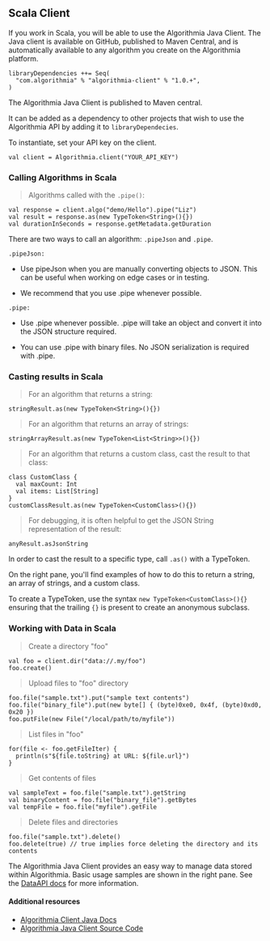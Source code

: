 ## Scala Client

If you work in Scala, you will be able to use the Algorithmia Java Client. The Java client is available on GitHub, published to Maven Central, and is automatically available to any algorithm you create on the Algorithmia platform.

```
libraryDependencies ++= Seq(
  "com.algorithmia" % "algorithmia-client" % "1.0.+",
)
```

The Algorithmia Java Client is published to Maven central.

It can be added as a dependency to other projects that wish to use the Algorithmia API by adding it to `libraryDependecies`.

To instantiate, set your API key on the client.

`val client = Algorithmia.client("YOUR_API_KEY")`

### Calling Algorithms in Scala

> Algorithms called with the `.pipe()`:

```
val response = client.algo("demo/Hello").pipe("Liz")
val result = response.as(new TypeToken<String>(){})
val durationInSeconds = response.getMetadata.getDuration
```

There are two ways to call an algorithm: `.pipeJson` and `.pipe`.

`.pipeJson:`

* Use pipeJson when you are manually converting objects to JSON. This can be useful when working on edge cases or in testing.

* We recommend that you use .pipe whenever possible.

`.pipe:`

* Use .pipe whenever possible. .pipe will take an object and convert it into the JSON structure required.

* You can use .pipe with binary files. No JSON serialization is required with .pipe.

### Casting results in Scala

> For an algorithm that returns a string:

```
stringResult.as(new TypeToken<String>(){})
```

> For an algorithm that returns an array of strings:

```
stringArrayResult.as(new TypeToken<List<String>>(){})
```

> For an algorithm that returns a custom class, cast the result to that class:

```
class CustomClass {
  val maxCount: Int
  val items: List[String]
}
customClassResult.as(new TypeToken<CustomClass>(){})
```

> For debugging, it is often helpful to get the JSON String representation of the result:

```
anyResult.asJsonString
```

In order to cast the result to a specific type, call `.as()` with a TypeToken.

On the right pane, you'll find examples of how to do this to return a string, an array of strings, and a custom class.

<aside class="notice">
  To create a TypeToken, use the syntax <code>new TypeToken&lt;CustomClass&gt;(){}</code> ensuring that the trailing <code>{}</code> is present to create an anonymous subclass.
</aside>

### Working with Data in Scala

> Create a directory "foo"

```
val foo = client.dir("data://.my/foo")
foo.create()
```
> Upload files to "foo" directory

```
foo.file("sample.txt").put("sample text contents")
foo.file("binary_file").put(new byte[] { (byte)0xe0, 0x4f, (byte)0xd0, 0x20 })
foo.putFile(new File("/local/path/to/myfile"))
```

> List files in "foo"

```
for(file <- foo.getFileIter) {
  println(s"${file.toString} at URL: ${file.url}")
}
```

> Get contents of files

```
val sampleText = foo.file("sample.txt").getString
val binaryContent = foo.file("binary_file").getBytes
val tempFile = foo.file("myfile").getFile
```

> Delete files and directories

```
foo.file("sample.txt").delete()
foo.delete(true) // true implies force deleting the directory and its contents
```

The Algorithmia Java Client provides an easy way to manage data stored within Algorithmia. Basic usage samples are shown in the right pane. See the [DataAPI docs](../data.md) for more information.

#### Additional resources

* <a href="http://www.javadoc.io/doc/com.algorithmia/algorithmia-client/1.0.3">Algorithmia Client Java Docs <i class="fa fa-external-link"></i></a>
* <a href="https://github.com/algorithmiaio/algorithmia-java">Algorithmia Java Client Source Code<i class="fa fa-external-link"></i></a>
